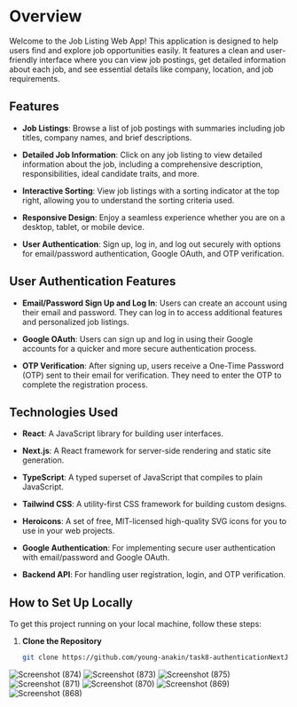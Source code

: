 # Overview

Welcome to the Job Listing Web App! This application is designed to help users find and explore job opportunities easily. It features a clean and user-friendly interface where you can view job postings, get detailed information about each job, and see essential details like company, location, and job requirements.

## Features

- **Job Listings**: Browse a list of job postings with summaries including job titles, company names, and brief descriptions.

- **Detailed Job Information**: Click on any job listing to view detailed information about the job, including a comprehensive description, responsibilities, ideal candidate traits, and more.

- **Interactive Sorting**: View job listings with a sorting indicator at the top right, allowing you to understand the sorting criteria used.

- **Responsive Design**: Enjoy a seamless experience whether you are on a desktop, tablet, or mobile device.

- **User Authentication**: Sign up, log in, and log out securely with options for email/password authentication, Google OAuth, and OTP verification.

## User Authentication Features

- **Email/Password Sign Up and Log In**: Users can create an account using their email and password. They can log in to access additional features and personalized job listings.

- **Google OAuth**: Users can sign up and log in using their Google accounts for a quicker and more secure authentication process.

- **OTP Verification**: After signing up, users receive a One-Time Password (OTP) sent to their email for verification. They need to enter the OTP to complete the registration process.

## Technologies Used

- **React**: A JavaScript library for building user interfaces.

- **Next.js**: A React framework for server-side rendering and static site generation.

- **TypeScript**: A typed superset of JavaScript that compiles to plain JavaScript.

- **Tailwind CSS**: A utility-first CSS framework for building custom designs.

- **Heroicons**: A set of free, MIT-licensed high-quality SVG icons for you to use in your web projects.

- **Google Authentication**: For implementing secure user authentication with email/password and Google OAuth.

- **Backend API**: For handling user registration, login, and OTP verification.

## How to Set Up Locally

To get this project running on your local machine, follow these steps:

1. **Clone the Repository**

   ```bash
   git clone https://github.com/young-anakin/task8-authenticationNextJS.git
![Screenshot (874)](https://github.com/user-attachments/assets/c4aa192f-21c8-472d-b6cd-faee4b6566bb)
![Screenshot (873)](https://github.com/user-attachments/assets/5a597803-a9eb-4180-b83f-562a9b8572f5)
![Screenshot (875)](https://github.com/user-attachments/assets/57c06a31-7bb1-4af5-85df-a320919f141c)
![Screenshot (871)](https://github.com/user-attachments/assets/cddf7737-1eec-4828-b1d1-c7936521ec2c)
![Screenshot (870)](https://github.com/user-attachments/assets/cd13594e-9e0f-4d8b-8edc-de9a8758eb6e)
![Screenshot (869)](https://github.com/user-attachments/assets/9e67c8dd-4052-4c14-87e2-e2d010a9b46e)
![Screenshot (868)](https://github.com/user-attachments/assets/0b3149b7-87b8-4443-8bcf-95a3641f1396)

